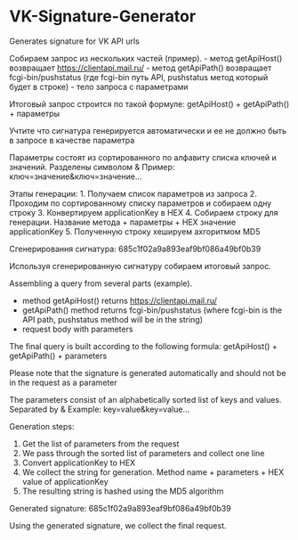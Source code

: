 # VK-Signature-Generator
Generates signature for VK API urls

Собираем запрос из нескольких частей (пример). 
	- метод getApiHost() возвращает https://clientapi.mail.ru/
	- метод getApiPath() возвращает fcgi-bin/pushstatus (где fcgi-bin путь API, pushstatus метод который будет в строке)
	- тело запроса с параметрами
	
Итоговый запрос строится по такой формуле:
	getApiHost() + getApiPath() + параметры
	
Учтите что сигнатура генерируется автоматически и ее не должно быть в запросе в качестве параметра

Параметры состоят из сортированного по алфавиту списка ключей и значений. Разделены символом &
Пример: ключ=значение&ключ=значение...

Этапы генерации:
	1. Получаем список параметров из запроса
	2. Проходим по сортированному списку параметров и собираем одну строку
	3. Конвертируем applicationKey в HEX
	4. Собираем строку для генерации. Название метода + параметры + HEX значение applicationKey
	5. Полученную строку хешируем ахгоритмом MD5
	
Сгенерировання сигнатура: 685c1f02a9a893eaf9bf086a49bf0b39

Используя сгенерированную сигнатуру собираем итоговый запрос. 

Assembling a query from several parts (example).
- method getApiHost() returns https://clientapi.mail.ru/
- getApiPath() method returns fcgi-bin/pushstatus (where fcgi-bin is the API path, pushstatus method will be in the string)
- request body with parameters

The final query is built according to the following formula:
getApiHost() + getApiPath() + parameters

Please note that the signature is generated automatically and should not be in the request as a parameter

The parameters consist of an alphabetically sorted list of keys and values. Separated by &
Example: key=value&key=value...

Generation steps:
1. Get the list of parameters from the request
2. We pass through the sorted list of parameters and collect one line
3. Convert applicationKey to HEX
4. We collect the string for generation. Method name + parameters + HEX value of applicationKey
5. The resulting string is hashed using the MD5 algorithm

Generated signature: 685c1f02a9a893eaf9bf086a49bf0b39

Using the generated signature, we collect the final request.
